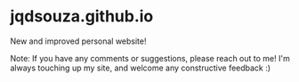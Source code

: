 # jqdsouza.github.io
New and improved personal website! 

Note: If you have any comments or suggestions, please reach out to me! I'm always touching up my site, and welcome any constructive feedback :)
